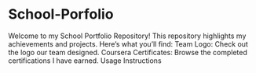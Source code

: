 # School-Porfolio
Welcome to my School Portfolio Repository! This repository highlights my achievements and projects. Here’s what you’ll find:
Team Logo: Check out the logo our team designed.
Coursera Certificates: Browse the completed certifications I have earned.
Usage Instructions
